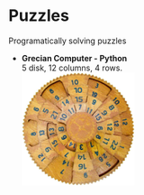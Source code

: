 # Puzzles
Programatically solving puzzles

<ul>
	<li><b>Grecian Computer - Python<br></b>
		5 disk, 12 columns, 4 rows.<br>
 		<img src="./grecian_computer/grecian.jpg" alt="Grecian Computer - Image" style="width:200px;height:200px">
	</li>	
</ul>

